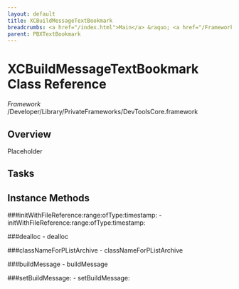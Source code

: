```yaml
---
layout: default
title: XCBuildMessageTextBookmark
breadcrumbs: <a href="/index.html">Main</a> &raquo; <a href="/Frameworks.html">Framework</a> &raquo; <a href="/Frameworks/DevToolsCore.html">DevToolsCore</a> &raquo; XCBuildMessageTextBookmark
parent: PBXTextBookmark 
---
```

# XCBuildMessageTextBookmark Class Reference

*Framework* /Developer/Library/PrivateFrameworks/DevToolsCore.framework

## Overview

Placeholder

## Tasks

## Instance Methods

<a name="-initWithFileReference:range:ofType:timestamp:"></a>
###initWithFileReference:range:ofType:timestamp:
    - initWithFileReference:range:ofType:timestamp:

<a name="-dealloc"></a>
###dealloc
    - dealloc

<a name="-classNameForPListArchive"></a>
###classNameForPListArchive
    - classNameForPListArchive

<a name="-buildMessage"></a>
###buildMessage
    - buildMessage

<a name="-setBuildMessage:"></a>
###setBuildMessage:
    - setBuildMessage:

